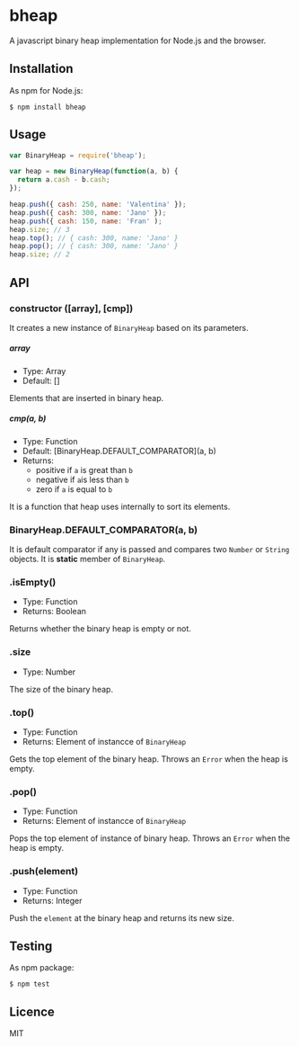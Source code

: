# bheap

A javascript binary heap implementation for Node.js and the browser.

## Installation

As npm for Node.js:

```
$ npm install bheap
```

## Usage

```js
var BinaryHeap = require('bheap');

var heap = new BinaryHeap(function(a, b) {
  return a.cash - b.cash;
});

heap.push({ cash: 250, name: 'Valentina' });
heap.push({ cash: 300, name: 'Jano' });
heap.push({ cash: 150, name: 'Fran' );
heap.size; // 3
heap.top(); // { cash: 300, name: 'Jano' }
heap.pop(); // { cash: 300, name: 'Jano' }
heap.size; // 2
```

## API

### constructor ([array], [cmp])

It creates a new instance of `BinaryHeap` based on its parameters.

##### array
- Type: Array
- Default: []

Elements that are inserted in binary heap.

##### cmp(a, b)
- Type: Function
- Default: [BinaryHeap.DEFAULT_COMPARATOR](a, b)
- Returns: 
    - positive if `a` is great than `b`
    - negative if `a`is less than `b`
    - zero if `a` is equal to `b`

It is a function that heap uses internally to sort its elements.  

### BinaryHeap.DEFAULT_COMPARATOR(a, b)

It is default comparator if any is passed and compares two `Number` or `String` objects. It is **static** member of `BinaryHeap`.

### .isEmpty()
- Type: Function
- Returns: Boolean

Returns whether the binary heap is empty or not.

### .size
- Type: Number

The size of the binary heap.

### .top()
- Type: Function
- Returns: Element of instancce of `BinaryHeap`

Gets the top element of the binary heap.
Throws an `Error` when the heap is empty.

### .pop()
- Type: Function
- Returns: Element of instancce of `BinaryHeap`

Pops the top element of instance of binary heap.
Throws an `Error` when the heap is empty.

### .push(element)
- Type: Function
- Returns: Integer

Push the `element` at the binary heap and returns its new size.

## Testing

As npm package:

```
$ npm test
```

## Licence

MIT
